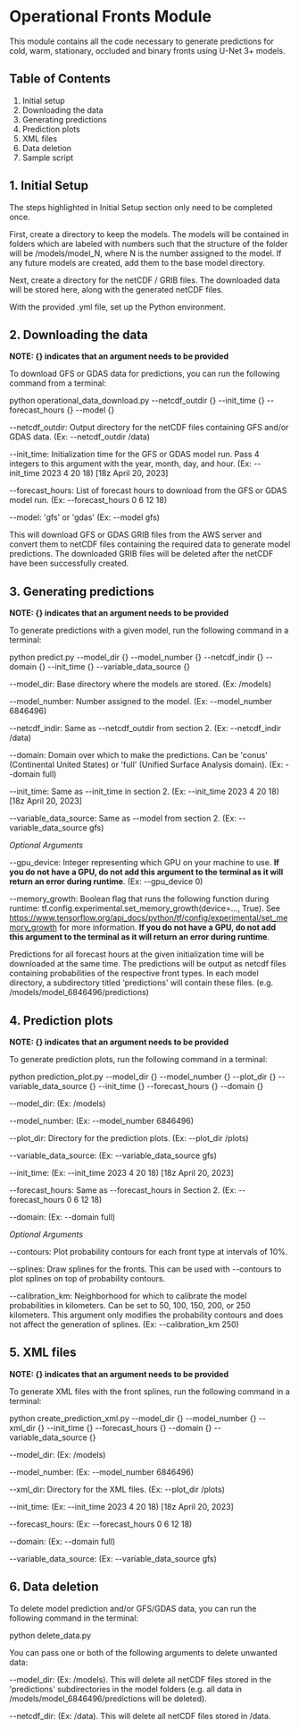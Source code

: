 # Operational Fronts Module
This module contains all the code necessary to generate predictions for cold, warm, stationary, occluded and binary fronts using U-Net 3+ models.

## Table of Contents
1. Initial setup
2. Downloading the data
3. Generating predictions
4. Prediction plots
5. XML files
6. Data deletion
7. Sample script

## 1. Initial Setup
The steps highlighted in Initial Setup section only need to be completed once.

First, create a directory to keep the models. The models will be contained in folders which are labeled with numbers such that the structure of the folder will be /models/model_N, where N is the number assigned to the model. If any future models are created, add them to the base model directory.

Next, create a directory for the netCDF / GRIB files. The downloaded data will be stored here, along with the generated netCDF files.

With the provided .yml file, set up the Python environment.


## 2. Downloading the data

**NOTE: {} indicates that an argument needs to be provided**

To download GFS or GDAS data for predictions, you can run the following command from a terminal:

python operational_data_download.py --netcdf_outdir {} --init_time {} --forecast_hours {} --model {}

--netcdf_outdir: Output directory for the netCDF files containing GFS and/or GDAS data. (Ex: --netcdf_outdir /data)

--init_time: Initialization time for the GFS or GDAS model run. Pass 4 integers to this argument with the year, month, day, and hour. (Ex: --init_time 2023 4 20 18) [18z April 20, 2023]

--forecast_hours: List of forecast hours to download from the GFS or GDAS model run. (Ex: --forecast_hours 0 6 12 18)

--model: 'gfs' or 'gdas' (Ex: --model gfs)

This will download GFS or GDAS GRIB files from the AWS server and convert them to netCDF files containing the required data to generate model predictions. The downloaded GRIB files will be deleted after the netCDF have been successfully created.

## 3. Generating predictions

**NOTE: {} indicates that an argument needs to be provided**

To generate predictions with a given model, run the following command in a terminal:

python predict.py --model_dir {} --model_number {} --netcdf_indir {} 
--domain {} --init_time {} --variable_data_source {}

--model_dir: Base directory where the models are stored. (Ex: /models)

--model_number: Number assigned to the model. (Ex: --model_number 6846496)

--netcdf_indir: Same as --netcdf_outdir from section 2. (Ex: --netcdf_indir /data)

--domain: Domain over which to make the predictions. Can be 'conus' (Continental United States) or 'full' (Unified Surface Analysis domain). (Ex: --domain full)

--init_time: Same as --init_time in section 2. (Ex: --init_time 2023 4 20 18) [18z April 20, 2023]

--variable_data_source: Same as --model from section 2. (Ex: --variable_data_source gfs)

*Optional Arguments*

--gpu_device: Integer representing which GPU on your machine to use. **If you do not have a GPU, do not add this argument to the terminal as it will return an error during runtime**. (Ex: --gpu_device 0)

--memory_growth: Boolean flag that runs the following function during runtime: tf.config.experimental.set_memory_growth(device=..., True). See https://www.tensorflow.org/api_docs/python/tf/config/experimental/set_memory_growth for more information. **If you do not have a GPU, do not add this argument to the terminal as it will return an error during runtime**.

Predictions for all forecast hours at the given initialization time will be downloaded at the same time. The predictions will be output as netcdf files containing probabilities of the respective front types. In each model directory, a subdirectory titled 'predictions' will contain these files. (e.g. /models/model_6846496/predictions)

## 4. Prediction plots

**NOTE: {} indicates that an argument needs to be provided**

To generate prediction plots, run the following command in a terminal:

python prediction_plot.py --model_dir {} --model_number {} --plot_dir {} --variable_data_source {} --init_time {} --forecast_hours {} --domain {}

--model_dir: (Ex: /models)

--model_number: (Ex: --model_number 6846496)

--plot_dir: Directory for the prediction plots. (Ex: --plot_dir /plots)

--variable_data_source: (Ex: --variable_data_source gfs)

--init_time: (Ex: --init_time 2023 4 20 18) [18z April 20, 2023]

--forecast_hours: Same as --forecast_hours in Section 2. (Ex: --forecast_hours 0 6 12 18)

--domain: (Ex: --domain full)

*Optional Arguments*

--contours: Plot probability contours for each front type at intervals of 10%.

--splines: Draw splines for the fronts. This can be used with --contours to plot splines on top of probability contours.

--calibration_km: Neighborhood for which to calibrate the model probabilities in kilometers. Can be set to 50, 100, 150, 200, or 250 kilometers. This argument only modifies the probability contours and does not affect the generation of splines. (Ex: --calibration_km 250)

## 5. XML files

**NOTE: {} indicates that an argument needs to be provided**

To generate XML files with the front splines, run the following command in a terminal:

python create_prediction_xml.py --model_dir {} --model_number {} --xml_dir {} --init_time {} --forecast_hours {} --domain {} --variable_data_source {}

--model_dir: (Ex: /models)

--model_number: (Ex: --model_number 6846496)

--xml_dir: Directory for the XML files. (Ex: --plot_dir /plots)

--init_time: (Ex: --init_time 2023 4 20 18) [18z April 20, 2023]

--forecast_hours: (Ex: --forecast_hours 0 6 12 18)

--domain: (Ex: --domain full)

--variable_data_source: (Ex: --variable_data_source gfs)

## 6. Data deletion

To delete model prediction and/or GFS/GDAS data, you can run the following command in the terminal:

python delete_data.py

You can pass one or both of the following arguments to delete unwanted data:

--model_dir: (Ex: /models). This will delete all netCDF files stored in the 'predictions' subdirectories in the model folders (e.g. all data in /models/model_6846496/predictions will be deleted).

--netcdf_dir: (Ex: /data). This will delete all netCDF files stored in /data.
